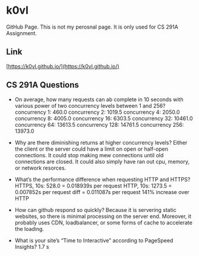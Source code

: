 # k0vl

GitHub Page. This is not my perosnal page. It is only used for CS 291A Assignment.

## Link

[https://k0vl.github.io/](https://k0vl.github.io/)

## CS 291A Questions

* On average, how many requests can ab complete in 10 seconds with various power of two concurrency levels between 1 and 256?
concurrency 1: 460.0
concurrency 2: 1019.5
concurrency 4: 2050.0
concurrency 8: 4005.0
concurrency 16: 6303.5
concurrency 32: 10461.0
concurrency 64: 13613.5
concurrency 128: 14761.5
concurrency 256: 13973.0

* Why are there diminishing returns at higher concurrency levels?
Either the client or the server could have a limit on open or half-open connections. It could stop making mew connections until old connections are closed. It could also simply have ran out cpu, memory, or network resorces.

* What’s the performance difference when requesting HTTP and HTTPS?
HTTPS, 10s: 528.0 = 0.018939s per request
HTTP, 10s: 1273.5 = 0.007852s per request
diff = 0.011087s per request
141% increase over HTTP

* How can github respond so quickly?
Because it is servering static websites, so there is minimal processing on the server end. Moreover, it probably uses CDN, loadbalancer, or some forms of cache to accelerate the loading.

* What is your site’s “Time to Interactive” according to PageSpeed Insights?
1.7 s


